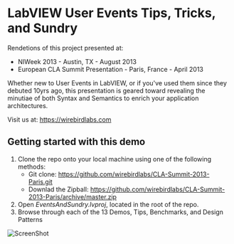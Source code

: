 LabVIEW User Events Tips, Tricks, and Sundry
=================================================================
Rendetions of this project presented at:
* NIWeek 2013 - Austin, TX - August 2013
* European CLA Summit Presentation - Paris, France - April 2013

Whether new to User Events in LabVIEW, or if you've used them since they debuted 10yrs ago, this presentation is geared toward revealing the minutiae of both Syntax and Semantics to enrich your application architectures.

Visit us at: https://wirebirdlabs.com

Getting started with this demo
------------------------------
1. Clone the repo onto your local machine using one of the following methods:
    * Git clone: https://github.com/wirebirdlabs/CLA-Summit-2013-Paris.git
    * Downlad the Zipball: https://github.com/wirebirdlabs/CLA-Summit-2013-Paris/archive/master.zip
2. Open _EventsAndSundry.lvproj_, located in the root of the repo.
3. Browse through each of the 13 Demos, Tips, Benchmarks, and Design Patterns


![ScreenShot](https://raw.github.com/wirebirdlabs/CLA-Summit-2013-Paris/master/Screenshots/Title.png)
